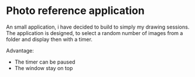 # Photo reference application

An small application, i have decided to build to simply my drawing sessions.
The application is designed, to select a random number of images from a folder and display then with a timer.

Advantage:
- The timer can be paused
- The window stay on top
